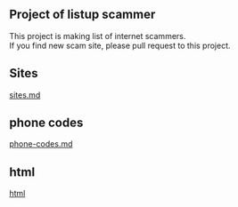 ## Project of listup scammer
This project is making list of internet scammers.  
If you find new scam site, please pull request to this project.

## Sites
[sites.md](./sites.md)

## phone codes
[phone-codes.md](./phone-codes.md)

## html  
[html](html)
